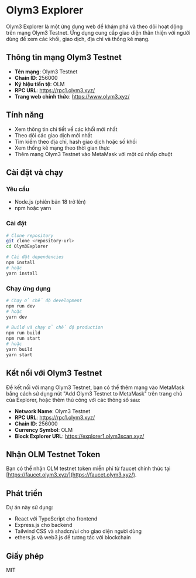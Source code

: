 # Olym3 Explorer

Olym3 Explorer là một ứng dụng web để khám phá và theo dõi hoạt động trên mạng Olym3 Testnet. Ứng dụng cung cấp giao diện thân thiện với người dùng để xem các khối, giao dịch, địa chỉ và thống kê mạng.

## Thông tin mạng Olym3 Testnet

- **Tên mạng**: Olym3 Testnet
- **Chain ID**: 256000
- **Ký hiệu tiền tệ**: OLM
- **RPC URL**: https://rpc1.olym3.xyz/
- **Trang web chính thức**: https://www.olym3.xyz/

## Tính năng

- Xem thông tin chi tiết về các khối mới nhất
- Theo dõi các giao dịch mới nhất
- Tìm kiếm theo địa chỉ, hash giao dịch hoặc số khối
- Xem thống kê mạng theo thời gian thực
- Thêm mạng Olym3 Testnet vào MetaMask với một cú nhấp chuột

## Cài đặt và chạy

### Yêu cầu

- Node.js (phiên bản 18 trở lên)
- npm hoặc yarn

### Cài đặt

```bash
# Clone repository
git clone <repository-url>
cd Olym3Explorer

# Cài đặt dependencies
npm install
# hoặc
yarn install
```

### Chạy ứng dụng

```bash
# Chạy ở chế độ development
npm run dev
# hoặc
yarn dev

# Build và chạy ở chế độ production
npm run build
npm run start
# hoặc
yarn build
yarn start
```

## Kết nối với Olym3 Testnet

Để kết nối với mạng Olym3 Testnet, bạn có thể thêm mạng vào MetaMask bằng cách sử dụng nút "Add Olym3 Testnet to MetaMask" trên trang chủ của Explorer, hoặc thêm thủ công với các thông số sau:

- **Network Name**: Olym3 Testnet
- **RPC URL**: https://rpc1.olym3.xyz/
- **Chain ID**: 256000
- **Currency Symbol**: OLM
- **Block Explorer URL**: https://explorer1.olym3scan.xyz/

## Nhận OLM Testnet Token

Bạn có thể nhận OLM testnet token miễn phí từ faucet chính thức tại [https://faucet.olym3.xyz/](https://faucet.olym3.xyz/).

## Phát triển

Dự án này sử dụng:

- React với TypeScript cho frontend
- Express.js cho backend
- Tailwind CSS và shadcn/ui cho giao diện người dùng
- ethers.js và web3.js để tương tác với blockchain

## Giấy phép

MIT
